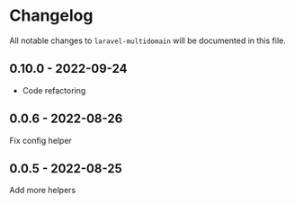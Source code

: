 # Changelog

All notable changes to `laravel-multidomain` will be documented in this file.

## 0.10.0 - 2022-09-24

- Code refactoring

## 0.0.6 - 2022-08-26

Fix config helper

## 0.0.5 - 2022-08-25

Add more helpers
